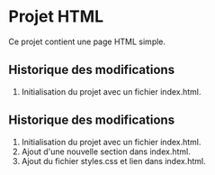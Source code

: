 # Projet HTML

Ce projet contient une page HTML simple.

## Historique des modifications

1. Initialisation du projet avec un fichier index.html.

## Historique des modifications

1. Initialisation du projet avec un fichier index.html.
2. Ajout d'une nouvelle section dans index.html.
3. Ajout du fichier styles.css et lien dans index.html.

